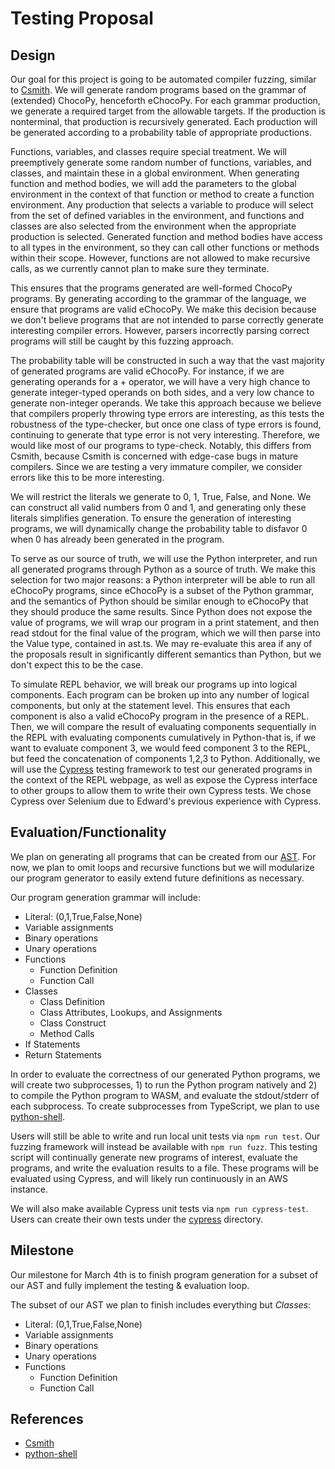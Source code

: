 # Testing Proposal

## Design

Our goal for this project is going to be automated compiler fuzzing, similar to [Csmith](https://www.cs.utah.edu/~regehr/papers/pldi11-preprint.pdf).
We will generate random programs based on the grammar of (extended) ChocoPy, henceforth eChocoPy.
For each grammar production, we generate a required target from the allowable targets. If the production
is nonterminal, that production is recursively generated. Each production will be generated according to
a probability table of appropriate productions.

Functions, variables, and classes require special treatment. We will preemptively generate some random
number of functions, variables, and classes, and maintain these in a global environment. When generating
function and method bodies, we will add the parameters to the global environment in the context of that
function or method to create a function environment. Any production that selects a variable to produce
will select from the set of defined variables in the environment, and functions and classes are also
selected from the environment when the appropriate production is selected. Generated function
and method bodies have access to all types in the environment, so they can call other functions or methods
within their scope. However, functions are not allowed to make recursive calls, as we currently
cannot plan to make sure they terminate.

This ensures that the programs generated are well-formed ChocoPy programs. By
generating according to the grammar of the language, we ensure that programs
are valid eChocoPy. We make this decision because we don't believe programs that
are not intended to parse correctly generate interesting compiler errors. However,
parsers incorrectly parsing correct programs will still be caught by this fuzzing
approach.

The probability table will be constructed in such a way that the vast majority of generated programs
are valid eChocoPy. For instance, if we are generating operands for a + operator, we will have a very
high chance to generate integer-typed operands on both sides, and a very low chance to generate
non-integer operands. We take this approach because we believe that compilers properly throwing type
errors are interesting, as this tests the robustness of the type-checker, but once one class of
type errors is found, continuing to generate that type error is not very interesting. Therefore,
we would like most of our programs to type-check. Notably, this differs from Csmith, because Csmith
is concerned with edge-case bugs in mature compilers. Since we are testing a very immature compiler,
we consider errors like this to be more interesting.

We will restrict the literals we generate to 0, 1, True, False, and None. We can construct all valid
numbers from 0 and 1, and generating only these literals simplifies generation. To ensure the
generation of interesting programs, we will dynamically change the probability table to disfavor
0 when 0 has already been generated in the program.

To serve as our source of truth, we will use the Python interpreter, and run all generated programs
through Python as a source of truth. We make this selection for two
major reasons: a Python interpreter will be able to run all eChocoPy programs, since eChocoPy is
a subset of the Python grammar, and the semantics of Python should be similar enough to eChocoPy
that they should produce the same results. Since Python does not expose the value of programs, we
will wrap our program in a print statement, and then read stdout for the final value of the program,
which we will then parse into the Value type, contained in ast.ts. We may re-evaluate this area if
any of the proposals result in significantly different semantics than Python, but we don't expect
this to be the case.

To simulate REPL behavior, we will break our programs up into logical components. Each program can be
broken up into any number of logical components, but only at the statement level. This ensures
that each component is also a valid eChocoPy program in the presence of a REPL. Then, we will compare
the result of evaluating components sequentially in the REPL with evaluating components cumulatively in
Python-that is, if we want to evaluate component 3, we would feed component 3 to the REPL, but feed
the concatenation of components 1,2,3 to Python. Additionally, we will use the
[Cypress](https://www.cypress.io/) testing framework to test our generated programs in the context of
the REPL webpage, as well as expose the Cypress interface
to other groups to allow them to write their own Cypress tests. We chose Cypress over Selenium due to
Edward's previous experience with Cypress.

## Evaluation/Functionality

We plan on generating all programs that can be created from our [AST](../ast.ts).
For now, we plan to omit loops and recursive functions but we will modularize our
program generator to easily extend future definitions as necessary.

Our program generation grammar will include:

- Literal: (0,1,True,False,None)
- Variable assignments
- Binary operations
- Unary operations
- Functions
  - Function Definition
  - Function Call
- Classes
  - Class Definition
  - Class Attributes, Lookups, and Assignments
  - Class Construct
  - Method Calls
- If Statements
- Return Statements

In order to evaluate the correctness of our generated Python programs, we will
create two subprocesses, 1) to run the Python program natively and 2) to
compile the Python program to WASM, and evaluate the stdout/stderr of each subprocess.
To create subprocesses from TypeScript, we plan to use [python-shell](https://github.com/extrabacon/python-shell).

Users will still be able to write and run local unit tests via `npm run test`.
Our fuzzing framework will instead be available with `npm run fuzz`. This testing
script will continually generate new programs of interest, evaluate the
programs, and write the evaluation results to a file. These programs will be evaluated using
Cypress, and will likely run continuously in an AWS instance.

We will also make available Cypress unit tests via `npm run cypress-test`. Users can create their
own tests under the [cypress](../cypress/) directory.

## Milestone

Our milestone for March 4th is to finish program generation for a subset of our AST and fully implement
the testing & evaluation loop.

The subset of our AST we plan to finish includes everything but _Classes_:

- Literal: (0,1,True,False,None)
- Variable assignments
- Binary operations
- Unary operations
- Functions
  - Function Definition
  - Function Call

## References

- [Csmith](https://www.cs.utah.edu/~regehr/papers/pldi11-preprint.pdf)
- [python-shell](https://github.com/extrabacon/python-shell)
